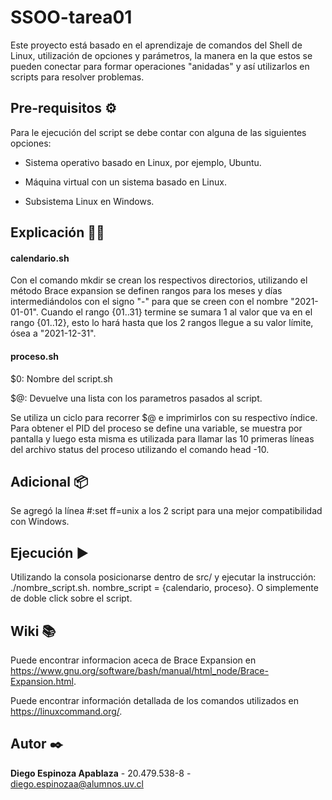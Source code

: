 # SSOO-tarea01

Este proyecto está basado en el aprendizaje de comandos del Shell de Linux, utilización de opciones y parámetros, la manera en la que estos se pueden conectar para formar operaciones "anidadas" y así utilizarlos en scripts para resolver problemas.


## Pre-requisitos ⚙️

Para le ejecución del script se debe contar con alguna de las siguientes opciones:

* Sistema operativo basado en Linux, por ejemplo, Ubuntu.

* Máquina virtual con un sistema basado en Linux.

* Subsistema Linux en Windows.

## Explicación 👨‍🏫
#### calendario.sh

Con el comando mkdir se crean los respectivos directorios, utilizando el método Brace expansion se definen rangos para los meses y días intermediándolos con el signo "-" para que se creen con el nombre "2021-01-01".
Cuando el rango {01..31} termine se sumara 1 al valor que va en el rango {01..12}, esto lo hará hasta que los 2 rangos llegue a su valor límite, ósea a "2021-12-31".

#### proceso.sh
$0: Nombre del script.sh

$@: Devuelve una lista con los parametros pasados al script.

Se utiliza un ciclo para recorrer $@ e imprimirlos con su respectivo índice.
Para obtener el PID del proceso se define una variable, se muestra por pantalla y luego esta misma es utilizada para llamar las 10 primeras líneas del archivo status del proceso utilizando el comando head -10.

## Adicional 📦

Se agregó la línea #:set ff=unix a los 2 script para una mejor compatibilidad con Windows.

## Ejecución ▶

Utilizando la consola posicionarse dentro de src/ y ejecutar la instrucción: ./nombre_script.sh.
nombre_script = {calendario, proceso}.
O simplemente de doble click sobre el script.

## Wiki 📚

Puede encontrar informacion aceca de Brace Expansion en https://www.gnu.org/software/bash/manual/html_node/Brace-Expansion.html.

Puede encontrar información detallada de los comandos utilizados en https://linuxcommand.org/.

## Autor ✒️

**Diego Espinoza Apablaza** - 20.479.538-8 - diego.espinozaa@alumnos.uv.cl
